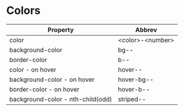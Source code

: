# Colors


| Property |Abbrev|
|----------|--------|
| color | &lt;color&gt;-&lt;number&gt; |
| background-color | bg-<color>-<number> |
| border-color |  b-<color>-<number> |
| color - on hover |  hover-<color>-<number> |
| background-color - on hover |  hover-bg-<color>-<number> |
| border-color - on hover | hover-b-<color>-<number> |
|background-color - nth-child(odd) | striped-<color>-<number> |

